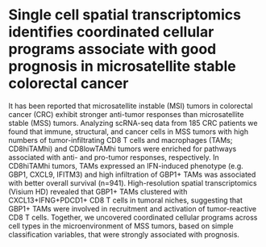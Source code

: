 # Single cell spatial transcriptomics identifies coordinated cellular programs associate with good prognosis in microsatellite stable colorectal cancer	

It has been reported that microsatellite instable (MSI) tumors in colorectal cancer (CRC) exhibit stronger anti-tumor responses than microsatellite stable (MSS) tumors. Analyzing scRNA-seq data from 185 CRC patients we found that immune, structural, and cancer cells in MSS tumors with high numbers of tumor-infiltrating CD8 T cells and macrophages (TAMs; CD8hiTAMhi) and CD8lowTAMhi tumors were enriched for pathways associated with anti- and pro-tumor responses, respectively. In CD8hiTAMhi tumors, TAMs expressed an IFN-induced phenotype (e.g. GBP1, CXCL9, IFITM3) and high infiltration of GBP1+ TAMs was associated with better overall survival (n=941). High-resolution spatial transcriptomics (Visium HD) revealed that GBP1+ TAMs clustered with CXCL13+IFNG+PDCD1+ CD8 T cells in tumoral niches, suggesting that GBP1+ TAMs were involved in recruitment and activation of tumor-reactive CD8 T cells. Together, we uncovered coordinated cellular programs across cell types in the microenvironment of MSS tumors, based on simple classification variables, that were strongly associated with prognosis. 
